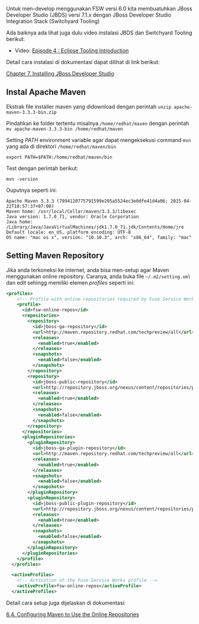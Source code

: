 Untuk men-develop menggunakan FSW versi 6.0 kita membuatuhkan JBoss Developer Studio (JBDS) versi 7.1.x dengan JBoss Developer Studio Integration Stack (Switchyard Tooling)

Ada baiknya ada lihat juga dulu video instalasi JBDS dan Switchyard Tooling berikut:

* Video: [Episode 4 : Eclipse Tooling Introduction](https://vimeo.com/57879770)

Detail cara instalasi di dokumentasi dapat dilihat di link berikut:

[Chapter 7. Installing JBoss Developer Studio](https://access.redhat.com/documentation/en-US/Red_Hat_JBoss_Fuse_Service_Works/6.0/html/Getting_Started_Guide/chap-Installing_JBoss_Developer_Studio.html)


## Instal Apache Maven

Ekstrak file installer maven yang didownload dengan perintah `unzip apache-maven-3.3.3-bin.zip` 

Pindahkan ke folder tertentu misalnya `/home/redhat/maven` dengan perintah `mv apache-maven-3.3.3-bin /home/redhat/maven`

Setting *PATH* environment variable agar dapat mengeksekusi command `mvn` yang ada di direktori `/home/redhat/maven/bin`

```
export PATH=$PATH:/home/redhat/maven/bin
```

Test dengan perintah berikut:

```
mvn -version
```
Ouputnya seperti ini:

```
Apache Maven 3.3.3 (7994120775791599e205a5524ec3e0dfe41d4a06; 2015-04-22T18:57:37+07:00)
Maven home: /usr/local/Cellar/maven/3.3.3/libexec
Java version: 1.7.0_71, vendor: Oracle Corporation
Java home: /Library/Java/JavaVirtualMachines/jdk1.7.0_71.jdk/Contents/Home/jre
Default locale: en_US, platform encoding: UTF-8
OS name: "mac os x", version: "10.10.3", arch: "x86_64", family: "mac"
```

## Setting Maven Repository

Jika anda terkoneksi ke internet, anda bisa men-setup agar Maven menggunakan online repository. 
Caranya, anda buka file `~/.m2/setting.xml` dan edit sehingg memiliki elemen *profiles* seperti ini:

```xml
<profiles>
    <!-- Profile with online repositories required by Fuse Service Works -->
    <profile>
      <id>fsw-online-repos</id>
      <repositories>
        <repository>
          <id>jboss-ga-repository</id>
          <url>http://maven.repository.redhat.com/techpreview/all</url>
          <releases>
            <enabled>true</enabled>
          </releases>
          <snapshots>
            <enabled>false</enabled>
          </snapshots>
        </repository>
        <repository>
          <id>jboss-public-repository</id>
          <url>http://repository.jboss.org/nexus/content/repositories/public/</url>
          <releases>
            <enabled>true</enabled>
          </releases>
          <snapshots>
            <enabled>false</enabled>
          </snapshots>
        </repository>
      </repositories>
      <pluginRepositories>
        <pluginRepository>
          <id>jboss-ga-plugin-repository</id>
          <url>http://maven.repository.redhat.com/techpreview/all</url>
          <releases>
            <enabled>true</enabled>
          </releases>
          <snapshots>
            <enabled>false</enabled>
          </snapshots>
        </pluginRepository>
        <pluginRepository>
          <id>jboss-public-plugin-repository</id>
          <url>http://repository.jboss.org/nexus/content/repositories/public/</url>
          <releases>
            <enabled>true</enabled>
          </releases>
          <snapshots>
            <enabled>false</enabled>
          </snapshots>
        </pluginRepository>
      </pluginRepositories>
    </profile>    
  </profiles>

  <activeProfiles>
    <!-- Activation of the Fuse Service Works profile -->
    <activeProfile>fsw-online-repos</activeProfile>
  </activeProfiles>
```

Detail cara setup juga dijelaskan di dokumentasi:

[6.4. Configuring Maven to Use the Online Repositories](https://access.redhat.com/documentation/en-US/Red_Hat_JBoss_Fuse_Service_Works/6.0/html/Getting_Started_Guide/chap-Maven_Repositories.html#Configure_the_JBoss_EAP_Integration_Maven_Repository_Using_the_Maven_Settings)


